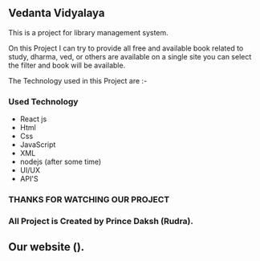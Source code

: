 ## Vedanta Vidyalaya

This is a project for library management system.

On this Project I can try to provide all free and available book related to study, dharma, ved, or others are available on a single site you can select the filter and book will be available.

The Technology used in this Project are :-
### Used Technology
- React js
- Html
- Css
- JavaScript
- XML
- nodejs (after some time)
- UI/UX
- API'S

### THANKS FOR WATCHING OUR PROJECT 
### All Project is Created by Prince Daksh (Rudra). 

## Our website (). 
